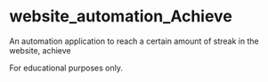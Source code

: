 # website_automation_Achieve

An automation application to reach a certain amount of streak in the website, achieve

For educational purposes only.
